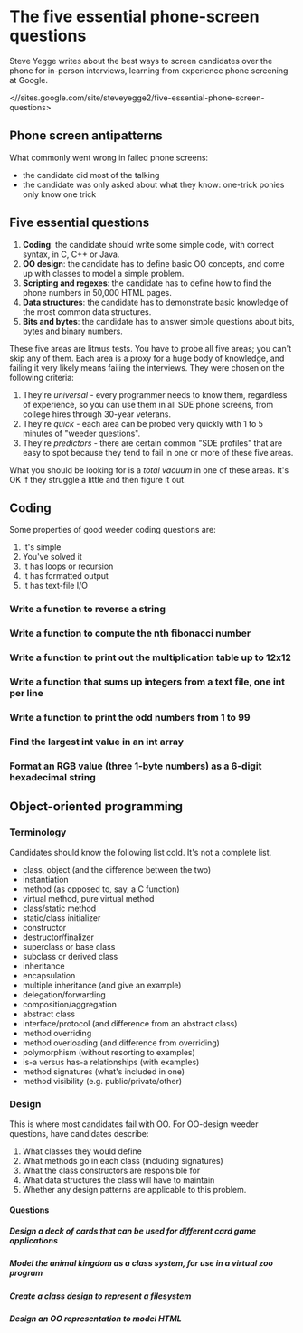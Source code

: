 # The five essential phone-screen questions

Steve Yegge writes about the best ways to screen candidates over the phone for in-person interviews, learning from experience phone screening at Google.

<//sites.google.com/site/steveyegge2/five-essential-phone-screen-questions>

## Phone screen antipatterns

What commonly went wrong in failed phone screens:

* the candidate did most of the talking
* the candidate was only asked about what they know: one-trick ponies only know one trick

## Five essential questions

1. **Coding**: the candidate should write some simple code, with correct syntax, in C, C++ or Java.
2. **OO design**: the candidate has to define basic OO concepts, and come up with classes to model a simple problem.
3. **Scripting and regexes**: the candidate has to define how to find the phone numbers in 50,000 HTML pages.
4. **Data structures**: the candidate has to demonstrate basic knowledge of the most common data structures.
5. **Bits and bytes**: the candidate has to answer simple questions about bits, bytes and binary numbers.

These five areas are litmus tests. You have to probe all five areas; you can't skip any of them. Each area is a proxy for a huge body of knowledge, and failing it very likely means failing the interviews. They were chosen on the following criteria:

1. They're *universal* - every programmer needs to know them, regardless of experience, so you can use them in all SDE phone screens, from college hires through 30-year veterans.
2. They're *quick* - each area can be probed very quickly with 1 to 5 minutes of "weeder questions".
3. They're *predictors* - there are certain common "SDE profiles" that are easy to spot because they tend to fail in one or more of these five areas.

What you should be looking for is a *total vacuum* in one of these areas. It's OK if they struggle a little and then figure it out.

## Coding

Some properties of good weeder coding questions are:

1. It's simple
2. You've solved it
3. It has loops or recursion
4. It has formatted output
5. It has text-file I/O

### Write a function to reverse a string

### Write a function to compute the nth fibonacci number

### Write a function to print out the multiplication table up to 12x12

### Write a function that sums up integers from a text file, one int per line

### Write a function to print the odd numbers from 1 to 99

### Find the largest int value in an int array

### Format an RGB value (three 1-byte numbers) as a 6-digit hexadecimal string

## Object-oriented programming

### Terminology

Candidates should know the following list cold. It's not a complete list.

* class, object (and the difference between the two)
* instantiation
* method (as opposed to, say, a C function)
* virtual method, pure virtual method
* class/static method
* static/class initializer
* constructor
* destructor/finalizer
* superclass or base class
* subclass or derived class
* inheritance
* encapsulation
* multiple inheritance (and give an example)
* delegation/forwarding
* composition/aggregation
* abstract class
* interface/protocol (and difference from an abstract class)
* method overriding
* method overloading (and difference from overriding)
* polymorphism (without resorting to examples)
* is-a versus has-a relationships (with examples)
* method signatures (what's included in one)
* method visibility (e.g. public/private/other)

### Design

This is where most candidates fail with OO. For OO-design weeder questions, have candidates describe:

1. What classes they would define
2. What methods go in each class (including signatures)
3. What the class constructors are responsible for
4. What data structures the class will have to maintain
5. Whether any design patterns are applicable to this problem.

#### Questions

##### Design a deck of cards that can be used for different card game applications

##### Model the animal kingdom as a class system, for use in a virtual zoo program

##### Create a class design to represent a filesystem

##### Design an OO representation to model HTML


